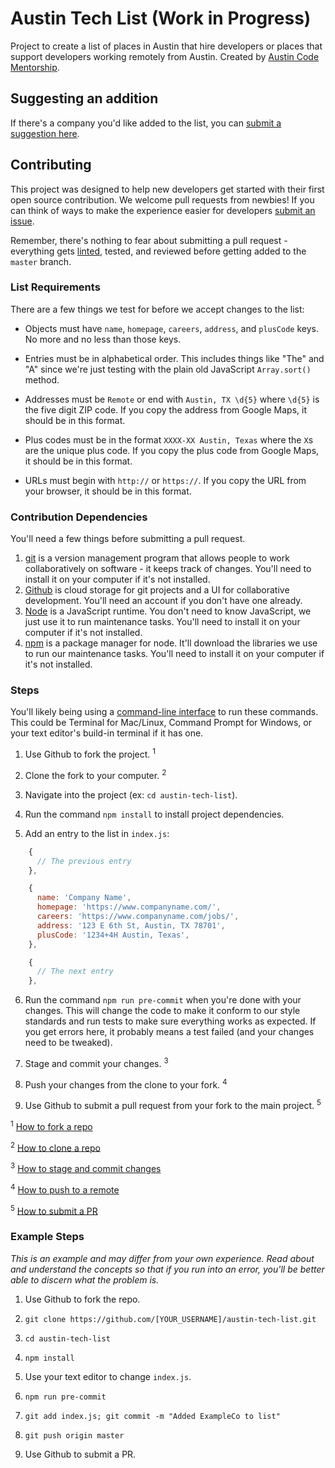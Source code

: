 # Austin Tech List (Work in Progress)

Project to create a list of places in Austin that hire developers or places that support developers working remotely from Austin. Created by [Austin Code Mentorship](https://www.meetup.com/Austin-Code-Mentorship/).

## Suggesting an addition

If there's a company you'd like added to the list, you can [submit a suggestion here](https://github.com/codementorship/austin-tech-list/issues/new?assignees=&labels=enhancement%2C+good+first+issue&template=suggest-an-addition.md&title=Add+company%3A+%5BCOMPANY%5D).

## Contributing

This project was designed to help new developers get started with their first open source contribution. We welcome pull requests from newbies! If you can think of ways to make the experience easier for developers [submit an issue](https://github.com/codementorship/austin-tech-list/issues/new).

Remember, there's nothing to fear about submitting a pull request - everything gets [linted](https://en.wikipedia.org/wiki/Lint_%28software%29), tested, and reviewed before getting added to the `master` branch.

### List Requirements

There are a few things we test for before we accept changes to the list:

- Objects must have `name`, `homepage`, `careers`, `address`, and `plusCode` keys. No more and no less than those keys.

- Entries must be in alphabetical order. This includes things like "The" and "A" since we're just testing with the plain old JavaScript `Array.sort()` method.

- Addresses must be `Remote` or end with `Austin, TX \d{5}` where `\d{5}` is the five digit ZIP code. If you copy the address from Google Maps, it should be in this format.

- Plus codes must be in the format `XXXX-XX Austin, Texas` where the `X`s are the unique plus code. If you copy the plus code from Google Maps, it should be in this format.

- URLs must begin with `http://` or `https://`. If you copy the URL from your browser, it should be in this format.

### Contribution Dependencies

You'll need a few things before submitting a pull request.

1. [git](https://git-scm.com/) is a version management program that allows people to work collaboratively on software - it keeps track of changes. You'll need to install it on your computer if it's not installed.
2. [Github](https://github.com/) is cloud storage for git projects and a UI for collaborative development. You'll need an account if you don't have one already.
3. [Node](https://nodejs.org/en/) is a JavaScript runtime. You don't need to know JavaScript, we just use it to run maintenance tasks. You'll need to install it on your computer if it's not installed.
4. [npm](https://www.npmjs.com/) is a package manager for node. It'll download the libraries we use to run our maintenance tasks. You'll need to install it on your computer if it's not installed.

### Steps

You'll likely being using a [command-line interface](https://en.wikipedia.org/wiki/Command-line_interface) to run these commands. This could be Terminal for Mac/Linux, Command Prompt for Windows, or your text editor's build-in terminal if it has one.

1. Use Github to fork the project. <sup>1</sup>

2. Clone the fork to your computer. <sup>2</sup>

3. Navigate into the project (ex: `cd austin-tech-list`).

4. Run the command `npm install` to install project dependencies.

5. Add an entry to the list in `index.js`:

```JavaScript
    {
      // The previous entry
    },

    {
      name: 'Company Name',
      homepage: 'https://www.companyname.com/',
      careers: 'https://www.companyname.com/jobs/',
      address: '123 E 6th St, Austin, TX 78701',
      plusCode: '1234+4H Austin, Texas',
    },

    {
      // The next entry
    },
```

6. Run the command `npm run pre-commit` when you're done with your changes. This will change the code to make it conform to our style standards and run tests to make sure everything works as expected. If you get errors here, it probably means a test failed (and your changes need to be tweaked).

7. Stage and commit your changes. <sup>3</sup>

8. Push your changes from the clone to your fork. <sup>4</sup>

9. Use Github to submit a pull request from your fork to the main project. <sup>5</sup>

<sup>1</sup> [How to fork a repo](https://help.github.com/en/articles/fork-a-repo)

<sup>2</sup> [How to clone a repo](https://help.github.com/en/articles/cloning-a-repository)

<sup>3</sup> [How to stage and commit changes](https://www.atlassian.com/git/tutorials/saving-changes)

<sup>4</sup> [How to push to a remote](https://help.github.com/en/articles/pushing-to-a-remote)

<sup>5</sup> [How to submit a PR](https://help.github.com/en/articles/creating-a-pull-request-from-a-fork)

### Example Steps

_This is an example and may differ from your own experience. Read about and understand the concepts so that if you run into an error, you'll be better able to discern what the problem is._

1. Use Github to fork the repo.

2. `git clone https://github.com/[YOUR_USERNAME]/austin-tech-list.git`

3. `cd austin-tech-list`

4. `npm install`

5. Use your text editor to change `index.js`.

6. `npm run pre-commit`

7. `git add index.js; git commit -m "Added ExampleCo to list"`

8. `git push origin master`

9. Use Github to submit a PR.

